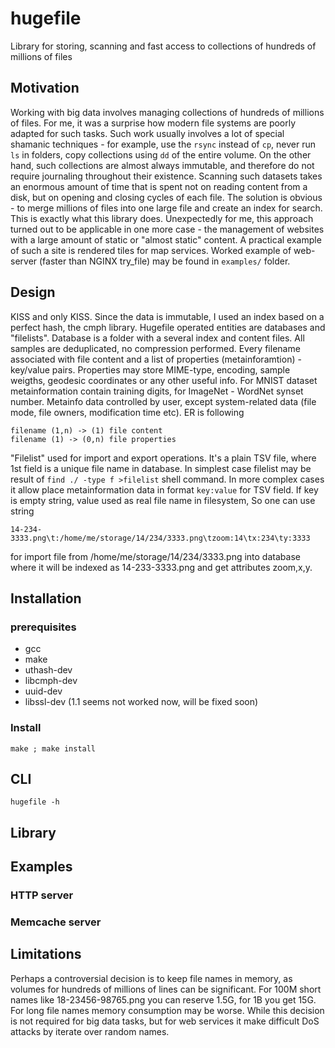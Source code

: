 # hugefile

Library for storing, scanning and fast access to collections of hundreds of millions of files

## Motivation

Working with big data involves managing collections of hundreds of millions of files. For me, it was a surprise how modern file systems are poorly adapted for such tasks.
Such work usually involves a lot of special shamanic techniques - for example, use the `rsync` instead of `cp`, never run `ls` in folders, copy collections using `dd` of the entire volume.
On the other hand, such collections are almost always immutable, and therefore do not require journaling throughout their existence.
Scanning such datasets takes an enormous amount of time that is spent not on reading content from a disk, but on opening and closing cycles of each file.
The solution is obvious - to merge millions of files into one large file and create an index for search.
This is exactly what this library does.
Unexpectedly for me, this approach turned out to be applicable in one more case - the management of websites with a large amount of static or "almost static" content. 
A practical example of such a site is rendered tiles for map services.
Worked example of web-server (faster than NGINX try_file) may be found in `examples/` folder.

## Design

KISS and only KISS.
Since the data is immutable, I used an index based on a perfect hash, the cmph library.
Hugefile operated entities are databases and "filelists".
Database is a folder with a several index and content files. All samples are deduplicated, no compression performed. 
Every filename associated with file content and a list of properties (metainforamtion) - key/value pairs.
Properties may store MIME-type, encoding, sample weigths, geodesic coordinates or any other useful info. 
For MNIST dataset metainformation contain training digits, for ImageNet - WordNet synset number. Metainfo data controlled by user, except system-related data (file mode, file owners, modification time etc).
ER is following
```
filename (1,n) -> (1) file content
filename (1) -> (0,n) file properties

```

"Filelist" used for import and export operations.
It's a plain TSV file, where 1st field is a unique file name in database. In simplest case filelist may be result of `find ./ -type f >filelist` shell command.
In more complex cases it allow place metainformation data in format `key:value` for TSV field.
If key is empty string, value used as real file name in filesystem,
So one can use string
```
14-234-3333.png\t:/home/me/storage/14/234/3333.png\tzoom:14\tx:234\ty:3333
```
for import file from /home/me/storage/14/234/3333.png into database where it will be indexed as 14-233-3333.png and get attributes zoom,x,y.

## Installation

### prerequisites

* gcc
* make
* uthash-dev
* libcmph-dev
* uuid-dev
* libssl-dev (1.1 seems not worked now, will be fixed soon)

### Install

`make ; make install`

## CLI

`hugefile -h`

## Library

## Examples

### HTTP server

### Memcache server


## Limitations

Perhaps a controversial decision is to keep file names in memory, as volumes for hundreds of millions of lines can be significant.
For 100M short names like 18-23456-98765.png you can reserve 1.5G, for 1B you get 15G. For long file names memory consumption may be worse.
While this decision is not required for big data tasks, but for web services it make difficult DoS attacks by iterate over random names.


